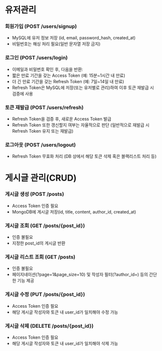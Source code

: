 # 유저관리
### 회원가입 (POST /users/signup)
- MySQL에 유저 정보 저장 (id, email, password_hash, created_at)
- 비밀번호는 해싱 처리 필요(일반 문자열 저장 금지)
### 로그인 (POST /users/login)
- 이메일과 비밀번호 확인 후, 다음을 반환:
- 짧은 만료 기간을 갖는 Access Token (예: 15분~1시간 내 만료)
- 더 긴 만료 기간을 갖는 Refresh Token (예: 7일~14일 내 만료)
- Refresh Token은 MySQL에 저장(또는 유저별로 관리)하여 이후 토큰 재발급 시 검증에 사용
### 토큰 재발급 (POST /users/refresh)
- Refresh Token을 검증 후, 새로운 Access Token 발급
- Refresh Token 또한 갱신할지 여부는 자율적으로 판단 (일반적으로 재발급 시 Refresh Token 유지 또는 재발급)
### 로그아웃 (POST /users/logout)
- Refresh Token 무효화 처리 (DB 상에서 해당 토큰 삭제 혹은 블랙리스트 처리 등)  

# 게시글 관리(CRUD)
### 게시글 생성 (POST /posts)
- Access Token 인증 필요
- MongoDB에 게시글 저장(id, title, content, author_id, created_at)
### 게시글 조회 (GET /posts/{post_id})
- 인증 불필요
- 지정한 post_id의 게시글 반환
### 게시글 리스트 조회 (GET /posts)
- 인증 불필요
- 페이지네이션(?page=1&page_size=10) 및 작성자 필터(?author_id=) 등의 간단한 기능 제공
### 게시글 수정 (PUT /posts/{post_id})
- Access Token 인증 필요
- 해당 게시글 작성자와 토큰 내 user_id가 일치해야 수정 가능
### 게시글 삭제 (DELETE /posts/{post_id})
- Access Token 인증 필요
- 해당 게시글 작성자와 토큰 내 user_id가 일치해야 삭제 가능